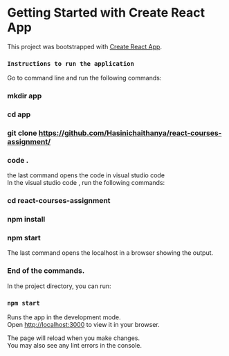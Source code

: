 # Getting Started with Create React App

This project was bootstrapped with [Create React App](https://github.com/facebook/create-react-app).
### `Instructions to run the application`

Go to command line and run the following commands:
### mkdir app
### cd app
### git clone https://github.com/Hasinichaithanya/react-courses-assignment/
### code .
the last command opens the code in visual studio code\
In the visual studio code , run the following commands:
### cd react-courses-assignment
### npm install
### npm start


The last command opens the localhost in a browser showing the output.
### End of the commands.

In the project directory, you can run:

### `npm start`

Runs the app in the development mode.\
Open [http://localhost:3000](http://localhost:3000) to view it in your browser.

The page will reload when you make changes.\
You may also see any lint errors in the console.

